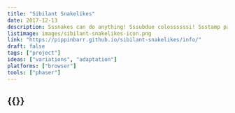 ```yaml
---
title: "Sibilant Snakelikes"
date: 2017-12-13
description: Sssnakes can do anything! Sssubdue colossssssi! Ssstamp passssssportsss! Sssweep minesss! Ssscore goalsss! Ssstop missssssiles! Circumvent ghossstsss! Ssswwoop through World 1-1! Go sssnakesss!
listimage: images/sibilant-snakelikes-icon.png
link: "https://pippinbarr.github.io/sibilant-snakelikes/info/"
draft: false
tags: ["project"]
ideas: ["variations", "adaptation"]
platforms: ["browser"]
tools: ["phaser"]
---
```


## {{<param title >}}
